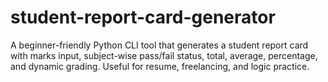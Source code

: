 # student-report-card-generator
A beginner-friendly Python CLI tool that generates a student report card with marks input, subject-wise pass/fail status, total, average, percentage, and dynamic grading. Useful for resume, freelancing, and logic practice.
